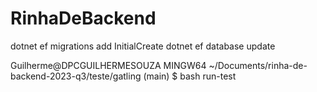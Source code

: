 # RinhaDeBackend

dotnet ef migrations add InitialCreate
dotnet ef database update

Guilherme@DPCGUILHERMESOUZA MINGW64 ~/Documents/rinha-de-backend-2023-q3/teste/gatling (main)
$ bash run-test
